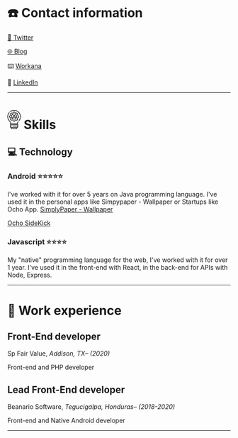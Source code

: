 
# ☎️ Contact information

[📎 Twitter](https://twitter.com/VicxBox_)

[🌐 Blog](https://vicbox.tech/)

⌨️ [Workana](https://www.workana.com/freelancer/bdb3859d99e6f46b8cd6833c9b36bc3c?)

🔗 [LinkedIn](https://www.linkedin.com/in/victor-alvaradohn/)


---

# <img src="https://github.com/vito8916/vito8916/blob/master/images/icons/skill.png" width="30" /> Skills

## 💻 Technology

### Android ⭐️⭐️⭐️⭐️⭐️

I've worked with it for over 5 years on Java programming language. I've used it in the personal apps like Simpypaper - Wallpaper or Startups like Ocho App.
[SimplyPaper - Wallpaper](https://play.google.com/store/apps/details?id=com.dev.victor.spaper)

[Ocho SideKick](https://play.google.com/store/apps/details?id=io.beanario.ocho_sidekick&hl=es&gl=US)

### Javascript ⭐️⭐️⭐️⭐️

My "native" programming language for the web, I've worked with it for over 1 year. I've used it in the front-end with React, in the back-end for APIs with Node, Express.

---
# 💼 Work experience

## Front-End developer

Sp Fair Value, *Addison, TX– (2020)*

Front-end and PHP developer 

## Lead Front-End developer

Beanario Software, *Tegucigalpa, Honduras– (2018-2020)*

Front-end and Native Android  developer 

---

